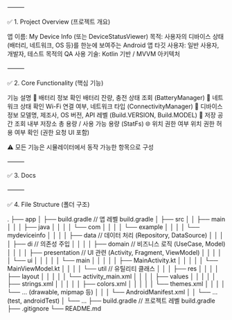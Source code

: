 

⸻

✅ 1. Project Overview (프로젝트 개요)

앱 이름: My Device Info (또는 DeviceStatusViewer)
목적: 사용자의 디바이스 상태(배터리, 네트워크, OS 등)를 한눈에 보여주는 Android 앱
타깃 사용자: 일반 사용자, 개발자, 테스트 목적의 QA
사용 기술: Kotlin  기반 / MVVM 아키텍처

⸻

✅ 2. Core Functionality (핵심 기능)

기능 설명
🔋 배터리 정보 확인 배터리 잔량, 충전 상태 조회 (BatteryManager)
📶 네트워크 상태 확인 Wi-Fi 연결 여부, 네트워크 타입 (ConnectivityManager)
📱 디바이스 정보 모델명, 제조사, OS 버전, API 레벨 (Build.VERSION, Build.MODEL)
💾 저장 공간 조회 내부 저장소 총 용량 / 사용 가능 용량 (StatFs)
🌐 위치 권한 여부 위치 권한 허용 여부 확인 (권한 요청 UI 포함)

⚠️ 모든 기능은 시뮬레이터에서 동작 가능한 항목으로 구성

⸻

✅ 3. Docs


⸻

✅ 4. File Structure (폴더 구조)


.
├── app
│   ├── build.gradle  // 앱 레벨 build.gradle
│   ├── src
│   │   ├── main
│   │   │   ├── java
│   │   │   │   └── com
│   │   │   │       └── example
│   │   │   │           └── mydeviceinfo
│   │   │   │               ├── data        // 데이터 처리 (Repository, DataSource)
│   │   │   │               ├── di          // 의존성 주입
│   │   │   │               ├── domain      // 비즈니스 로직 (UseCase, Model)
│   │   │   │               ├── presentation // UI 관련 (Activity, Fragment, ViewModel)
│   │   │   │               │   └── ui
│   │   │   │               │       └── main
│   │   │   │               │           ├── MainActivity.kt
│   │   │   │               │           └── MainViewModel.kt
│   │   │   │               └── util        // 유틸리티 클래스
│   │   │   ├── res
│   │   │   │   ├── layout
│   │   │   │   │   └── activity_main.xml
│   │   │   │   ├── values
│   │   │   │   │   ├── strings.xml
│   │   │   │   │   ├── colors.xml
│   │   │   │   │   └── themes.xml
│   │   │   │   └── ... (drawable, mipmap 등)
│   │   │   └── AndroidManifest.xml
│   │   └── ... (test, androidTest)
│   └── ...
├── build.gradle      // 프로젝트 레벨 build.gradle
├── .gitignore
└── README.md